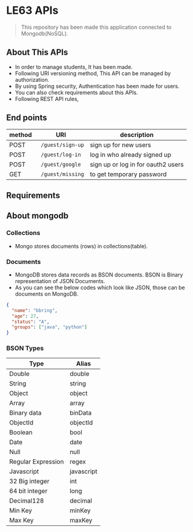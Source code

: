 # LE63 APIs
> This repository has been made this application connected to Mongodb(NoSQL).

## About This APIs
- In order to manage students, It has been made.
- Following URI versioning method, This API can be managed by authorization.
- By using Spring security, Authentication has been made for users.
- You can also check requirements about this APIs.
- Following REST API rules, 

## End points
| method | URI                         | description                        |
|--------|-----------------------------|------------------------------------|
| POST   | ``` /guest/sign-up```       | sign up for new users              |
| POST   | ``` /guest/log-in```        | log in who already signed up       |
| POST   | ``` /guest/google```        | sign up or log in for oauth2 users |
| GET    | ``` /guest/missing```       | to get temporary password          |




## Requirements



## About mongodb
### Collections
-  Mongo stores documents (rows) in collections(table).
### Documents
- MongoDB stores data records as BSON documents. BSON is Binary representation of JSON Documents.
- As you can see the below codes which look like JSON, those can be documents on MongoDB.
```json
{
  "name": "bbring",
  "age": 27,
  "status": "A",
  "groups": ["java", "python"]
}
```

### BSON Types
| Type               | Alias      |
|--------------------|------------|
| Double             | double     |
| String             | string     |
| Object             | object     |
| Array              | array      |
| Binary data        | binData    |
| ObjectId           | objectId   |
| Boolean            | bool       |
| Date               | date       |
| Null               | null       |
| Regular Expression | regex      |
| Javascript         | javascript |
| 32 Big integer     | int        |
| 64 bit integer     | long       |
| Decimal128         | decimal    |
| Min Key            | minKey     |
| Max Key            | maxKey     |
   

